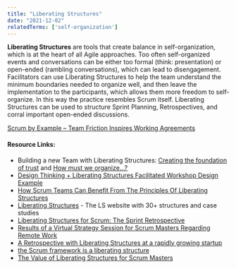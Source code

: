 ```yaml
---
title: "Liberating Structures"
date: "2021-12-02"
relatedTerms: ['self-organization']
---
```


**Liberating Structures** are tools that create balance in self-organization, which is at the heart of all Agile approaches. Too often self-organized events and conversations can be either too formal (think: presentation) or open-ended (rambling conversations), which can lead to disengagement. Facilitators can use Liberating Structures to help the team understand the minimum boundaries needed to organize well, and then leave the implementation to the participants, which allows them more freedom to self-organize. In this way the practice resembles Scrum itself. Liberating Structures can be used to structure Sprint Planning, Retrospectives, and corral important open-ended discussions.

[Scrum by Example – Team Friction Inspires Working Agreements](/blog/team-friction-inspires-working-agreements.html)

#### Resource Links:

- Building a new Team with Liberating Structures: [Creating the foundation of trust](https://agilereflections.dk/2021/07/05/creating-the-foundation-of-trust/) and [How must we organize…?](https://agilereflections.dk/2021/08/13/how-must-we-organize/)
- [Design Thinking + Liberating Structures Facilitated Workshop Design Example](https://agile-od.com/contents/191004-Design-Thinking-plus-Liberating-Structures-Facilitated-Workshop-Design-Example.pdf)
- [How Scrum Teams Can Benefit From The Principles Of Liberating Structures](https://medium.com/the-liberators/how-scrum-teams-can-benefit-from-the-principles-of-liberating-structures-ef91c70866fd)
- [Liberating Structures](https://www.liberatingstructures.com/) - The LS website with 30+ structures and case studies
- [Liberating Structures for Scrum: The Sprint Retrospective](https://age-of-product.com/liberating-structures-sprint-retrospective/)
- [Results of a Virtual Strategy Session for Scrum Masters Regarding Remote Work](https://age-of-product.com/virtual-strategy-session-liberating-structures-critical-uncertainties/)
- [A Retrospective with Liberating Structures at a rapidly growing startup](https://medium.com/the-liberators/a-retrospective-with-liberating-structures-at-a-rapidly-growing-startup-e90a255ce848)
- [the Scrum framework is a liberating structure](http://medium.com/resourceful-exformation/the-scrum-framework-is-a-liberating-structure-b75c51b90007)
- [The Value of Liberating Structures for Scrum Masters](https://medium.com/the-liberators/the-value-of-liberating-structures-for-scrum-masters-2fd55f641481)

